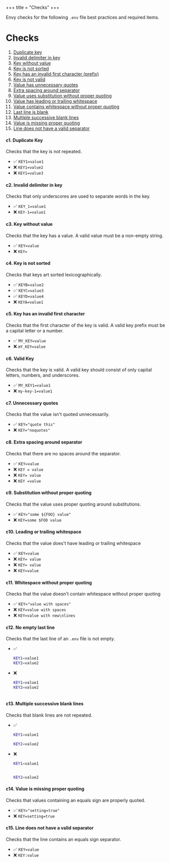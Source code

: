 +++
title = "Checks"
+++

Envy checks for the following `.env` file best practices and required items.

# Checks

1. [Duplicate key](#c1-duplicate-key)
2. [Invalid delimiter in key](#c2-invalid-delimiter-in-key)
3. [Key without value](#c3-key-without-value)
4. [Key is not sorted](#c4-key-is-not-sorted)
5. [Key has an invalid first character (prefix)](#c5-key-has-an-invalid-first-character)
6. [Key is not valid](#c6-valid-key)
7. [Value has unnecessary quotes](#c7-unnecessary-quotes)
8. [Extra spacing around separator](#c8-extra-spacing-around-separator)
9. [Value uses substitution without proper quoting](#c9-substitution-without-proper-quoting)
10. [Value has leading or trailing whitespace](#c10-leading-or-trailing-whitespace)
11. [Value contains whitespace without proper quoting](#c11-whitespace-without-proper-quoting)
12. [Last line is blank](#c12-no-empty-last-line)
13. [Multiple successive blank lines](#c13-multiple-successive-blank-lines)
14. [Value is missing proper quoting](#c14-value-is-missing-proper-quoting)
15. [Line does not have a valid separator](#c15-line-does-not-have-a-valid-separator)

#### c1. Duplicate Key

Checks that the key is not repeated.

- :white_check_mark: `KEY1=value1`
- :x: `KEY1=value2`
- :x: `KEY1=value3`

#### c2. Invalid delimiter in key

Checks that only underscores are used to separate words in the key.

- :white_check_mark: `KEY_1=value1`
- :x: `KEY-1=value1`

#### c3. Key without value

Checks that the key has a value. A valid value must be a non-empty string.

- :white_check_mark: `KEY=value`
- :x: `KEY=`

#### c4. Key is not sorted

Checks that keys art sorted lexicographically.

- :white_check_mark: `KEYB=value2`
- :white_check_mark: `KEYC=value3`
- :white_check_mark: `KEYD=value4`
- :x: `KEYA=value1`

#### c5. Key has an invalid first character

Checks that the first character of the key is valid. A valid key prefix must be a capital letter or a number.

- :white_check_mark: `MY_KEY=value`
- :x: `mY_KEY=value`

#### c6. Valid Key

Checks that the key is valid. A valid key should consist of only capital letters, numbers, and underscores.

- :white_check_mark: `MY_KEY1=value1`
- :x: `my-key-1=value1`

#### c7. Unnecessary quotes

Checks that the value isn't quoted unnecessarily.

- :white_check_mark: `KEY="quote this"`
- :x: `KEY="noquotes"`

#### c8. Extra spacing around separator

Checks that there are no spaces around the separator.

- :white_check_mark: `KEY=value`
- :x: `KEY = value`
- :x: `KEY= value`
- :x: `KEY =value`

#### c9. Substitution without proper quoting

Checks that the value uses proper quoting around substitutions.

- :white_check_mark: `KEY="some ${FOO} value"`
- :x: `KEY=some $FOO value`

#### c10. Leading or trailing whitespace

Checks that the value does't have leading or trailing whitespace

- :white_check_mark: `KEY=value`
- :x: `KEY= value`
- :x: `KEY= value `
- :x: `KEY=value `

#### c11. Whitespace without proper quoting

Checks that the value doesn't contain whitespace without proper quoting

- :white_check_mark: `KEY="value with spaces"`
- :x: `KEY=value with spaces`
- :x: `KEY=value with new\nlines`

#### c12. No empty last line

Checks that the last line of an `.env` file is not empty.

- :white_check_mark:

  ```bash
  KEY1=value1
  KEY2=value2
  ```

- :x:

  ```bash
  KEY1=value1
  KEY2=value2
   
  ```

#### c13. Multiple successive blank lines

Checks that blank lines are not repeated.

- :white_check_mark:

  ```bash
  KEY1=value1

  KEY2=value2
  ```

- :x:

  ```bash
  KEY1=value1


  KEY2=value2 
  ```

#### c14. Value is missing proper quoting

Checks that values containing an equals sign are properly quoted.

- :white_check_mark: `KEY="setting=true"`
- :x: `KEY=setting=true`

#### c15. Line does not have a valid separator

Checks that the line contains an equals sign separator.

- :white_check_mark: `KEY=value`
- :x: `KEY:value`
